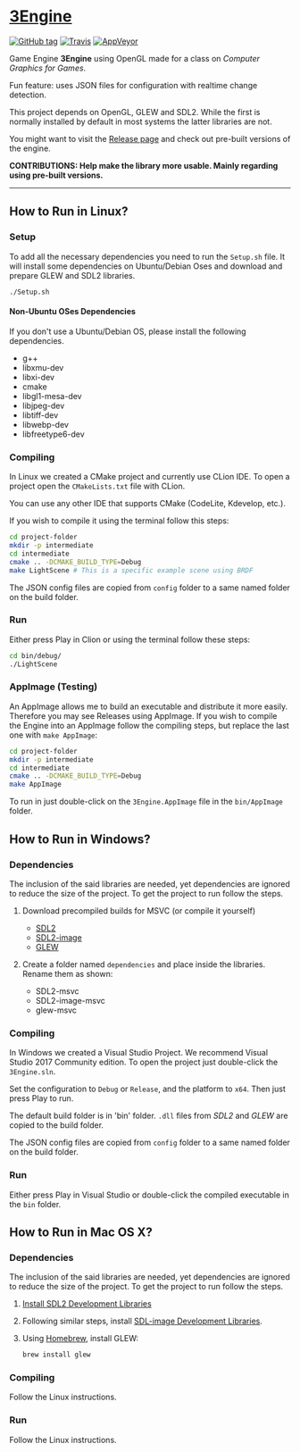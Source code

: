 # [3Engine](https://ricardoeprodrigues.github.io/3Engine/)

[![GitHub tag](https://img.shields.io/github/tag/RicardoEPRodrigues/3Engine.svg?style=flat-square)](https://github.com/RicardoEPRodrigues/3Engine/releases) [![Travis](https://img.shields.io/travis/RicardoEPRodrigues/3Engine.svg?style=flat-square)](https://travis-ci.org/RicardoEPRodrigues/3Engine) [![AppVeyor](https://ci.appveyor.com/api/projects/status/3kcxkyeddhu9qhuq?svg=true)](https://ci.appveyor.com/project/RicardoEPRodrigues/3engine)

Game Engine **3Engine** using OpenGL made for a class on *Computer Graphics for Games*.

Fun feature: uses JSON files for configuration with realtime change detection.

This project depends on OpenGL, GLEW and SDL2. While the first is normally installed by default in most systems the latter libraries are not.

You might want to visit the [Release page](https://github.com/RicardoEPRodrigues/3Engine/releases) and check out pre-built versions of the engine.

**CONTRIBUTIONS: Help make the library more usable. Mainly regarding using pre-built versions.**

---

## How to Run in Linux?

### Setup

To add all the necessary dependencies you need to run the ```Setup.sh``` file. It will install some dependencies on Ubuntu/Debian Oses and download and prepare GLEW and SDL2 libraries.

```
./Setup.sh
```

#### Non-Ubuntu OSes Dependencies

If you don't use a Ubuntu/Debian OS, please install the following dependencies.

* g++
* libxmu-dev
* libxi-dev
* cmake
* libgl1-mesa-dev
* libjpeg-dev
* libtiff-dev
* libwebp-dev
* libfreetype6-dev

### Compiling

In Linux we created a CMake project and currently use CLion IDE. To open a project open the `CMakeLists.txt` file with CLion.

You can use any other IDE that supports CMake (CodeLite, Kdevelop, etc.).

If you wish to compile it using the terminal follow this steps:

```bash
cd project-folder
mkdir -p intermediate
cd intermediate
cmake .. -DCMAKE_BUILD_TYPE=Debug
make LightScene # This is a specific example scene using BRDF
```

The JSON config files are copied from `config` folder to a same named folder on the build folder.

### Run

Either press Play in Clion or using the terminal follow these steps:

```bash
cd bin/debug/
./LightScene
```

### AppImage (Testing)

An AppImage allows me to build an executable and distribute it more easily. Therefore you may see Releases using AppImage. If you wish to compile the Engine into an AppImage follow the compiling steps, but replace the last one with `make AppImage`:

```bash
cd project-folder
mkdir -p intermediate
cd intermediate
cmake .. -DCMAKE_BUILD_TYPE=Debug
make AppImage
```

To run in just double-click on the `3Engine.AppImage` file in the `bin/AppImage` folder.

## How to Run in Windows?

### Dependencies

The inclusion of the said libraries are needed, yet dependencies are ignored to reduce the size of the project. To get the project to run follow the steps.

1. Download precompiled builds for MSVC (or compile it yourself) 
        
    * [SDL2](https://github.com/RicardoEPRodrigues/Dependencies/raw/master/SDL2-msvc.zip)
    * [SDL2-image](https://github.com/RicardoEPRodrigues/Dependencies/raw/master/SDL2-image-msvc.zip)
    * [GLEW](https://github.com/RicardoEPRodrigues/Dependencies/raw/master/glew-msvc.zip)

1. Create a folder named `dependencies` and place inside the libraries. Rename them as shown:

    * SDL2-msvc
    * SDL2-image-msvc
    * glew-msvc

### Compiling

In Windows we created a Visual Studio Project. We recommend Visual Studio 2017 Community edition. To open the project just double-click the `3Engine.sln`.

Set the configuration to `Debug` or `Release`, and the platform to `x64`. Then just press Play to run.

The default build folder is in 'bin' folder. `.dll` files from *SDL2* and *GLEW* are copied to the build folder.

The JSON config files are copied from `config` folder to a same named folder on the build folder.

### Run

Either press Play in Visual Studio or double-click the compiled executable in the `bin` folder.


## How to Run in Mac OS X?

### Dependencies

The inclusion of the said libraries are needed, yet dependencies are ignored to reduce the size of the project. To get the project to run follow the steps.

1. [Install SDL2 Development Libraries](http://lazyfoo.net/tutorials/SDL/01_hello_SDL/mac/index.php)

1. Following similar steps, install [SDL-image Development Libraries](https://www.libsdl.org/projects/SDL_image/).

1. Using [Homebrew](https://brew.sh), install GLEW:

    ```bash
    brew install glew
    ```

### Compiling

Follow the Linux instructions.

### Run

Follow the Linux instructions.
